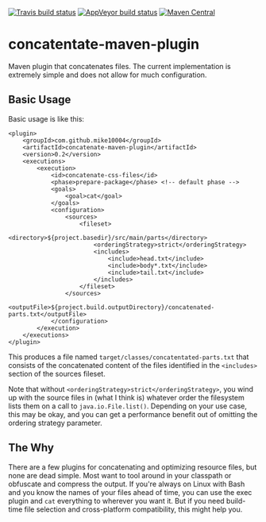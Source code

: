 [![Travis build status](https://travis-ci.org/mike10004/concatenate-maven-plugin.svg?branch=master)](https://travis-ci.org/mike10004/concatenate-maven-plugin)
[![AppVeyor build status](https://ci.appveyor.com/api/projects/status/ivrio01k770ctkxb?svg=true)](https://ci.appveyor.com/project/mike10004/concatenate-maven-plugin)
[![Maven Central](https://img.shields.io/maven-central/v/com.github.mike10004/concatenate-maven-plugin.svg)](https://repo1.maven.org/maven2/com/github/mike10004/concatenate-maven-plugin/)

concatentate-maven-plugin
=========================

Maven plugin that concatenates files. The current implementation is extremely
simple and does not allow for much configuration.

Basic Usage
-----------

Basic usage is like this:

    <plugin>
        <groupId>com.github.mike10004</groupId>
        <artifactId>concatenate-maven-plugin</artifactId>
        <version>0.2</version>
        <executions>
            <execution>
                <id>concatenate-css-files</id>
                <phase>prepare-package</phase> <!-- default phase -->
                <goals>
                    <goal>cat</goal>
                </goals>
                <configuration>
                    <sources>
                        <fileset>
                            <directory>${project.basedir}/src/main/parts</directory>
                            <orderingStrategy>strict</orderingStrategy>
                            <includes>
                                <include>head.txt</include>
                                <include>body*.txt</include>
                                <include>tail.txt</include>
                            </includes>
                        </fileset>
                    </sources>
                    <outputFile>${project.build.outputDirectory}/concatenated-parts.txt</outputFile>
                </configuration>
            </execution>
        </executions>
    </plugin>

This produces a file named `target/classes/concatentated-parts.txt` that 
consists of the concatenated content of the files identified in the `<includes>`
section of the sources fileset.

Note that without `<orderingStrategy>strict</orderingStrategy>`, you wind up 
with the source files in (what I think is) whatever order the filesystem lists 
them on a call to `java.io.File.list()`. Depending on your use case, this may 
be okay, and you can get a performance benefit out of omitting the ordering 
strategy parameter.

The Why
-------

There are a few plugins for concatenating and optimizing resource files, but
none are dead simple. Most want to tool around in your classpath or obfuscate
and compress the output. If you're always on Linux with Bash and you know the
names of your files ahead of time, you can use the exec plugin and `cat` 
everything to wherever you want it. But if you need build-time file selection
and cross-platform compatibility, this might help you.

